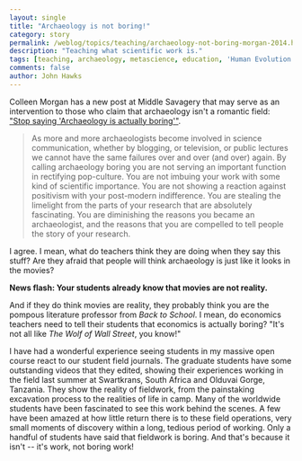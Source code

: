 ```yaml
---
layout: single 
title: "Archaeology is not boring!" 
category: story
permalink: /weblog/topics/teaching/archaeology-not-boring-morgan-2014.html
description: "Teaching what scientific work is."
tags: [teaching, archaeology, metascience, education, 'Human Evolution Past and Future'] 
comments: false 
author: John Hawks 
---
```


Colleen Morgan has a new post at Middle Savagery that may serve as an intervention to those who claim that archaeology isn't a romantic field: <a href="http://middlesavagery.wordpress.com/2014/03/05/stop-saying-archaeology-is-actually-boring/">"Stop saying 'Archaeology is actually boring'"</a>. 

<blockquote>As more and more archaeologists become involved in science communication, whether by blogging, or television, or public lectures we cannot have the same failures over and over (and over) again. By calling archaeology boring you are not serving an important function in rectifying pop-culture. You are not imbuing your work with some kind of scientific importance. You are not showing a reaction against positivism with your post-modern indifference. You are stealing the limelight from the parts of your research that are absolutely fascinating. You are diminishing the reasons you became an archaeologist, and the reasons that you are compelled to tell people the story of your research.</blockquote>

I agree. I mean, what do teachers think they are doing when they say this stuff? Are they afraid that people will think archaeology is just like it looks in the movies? 

<strong>News flash: Your students already know that movies are not reality.</strong> 

And if they do think movies are reality, they probably think you are the pompous literature professor from <em>Back to School</em>. I mean, do economics teachers need to tell their students that economics is actually boring? "It's not all like <em>The Wolf of Wall Street</em>, you know!"

I have had a wonderful experience seeing students in my massive open course react to our student field journals. The graduate students have some outstanding videos that they edited, showing their experiences working in the field last summer at Swartkrans, South Africa and Olduvai Gorge, Tanzania. They show the reality of fieldwork, from the painstaking excavation process to the realities of life in camp. Many of the worldwide students have been fascinated to see this work behind the scenes. A few have been amazed at how little return there is to these field operations, very small moments of discovery within a long, tedious period of working. Only a handful of students have said that fieldwork is boring. And that's because it isn't -- it's work, not boring work!


